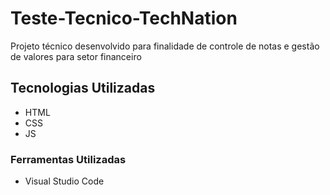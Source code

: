 # Teste-Tecnico-TechNation
Projeto técnico desenvolvido para finalidade  de controle de notas e gestão de valores para setor financeiro

## Tecnologias Utilizadas
* HTML
* CSS
* JS

### Ferramentas Utilizadas 
* Visual Studio Code